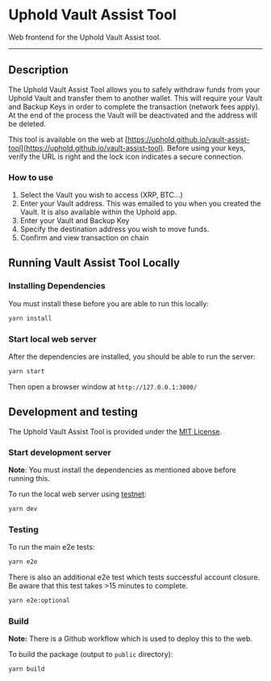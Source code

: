 # Uphold Vault Assist Tool

Web frontend for the Uphold Vault Assist tool.

---

## Description

The Uphold Vault Assist Tool allows you to safely withdraw funds from your Uphold Vault and transfer them to another wallet. This will require your Vault and Backup Keys in order to complete the transaction (network fees apply). At the end of the process the Vault will be deactivated and the address will be deleted.

This tool is available on the web at [https://uphold.github.io/vault-assist-tool](https://uphold.github.io/vault-assist-tool). Before using your keys, verify the URL is right and the lock icon indicates a secure connection.

### How to use

1. Select the Vault you wish to access (XRP, BTC...)
2. Enter your Vault address. This was emailed to you when you created the Vault. It is also available within the Uphold app.
3. Enter your Vault and Backup Key
4. Specify the destination address you wish to move funds.
5. Confirm and view transaction on chain


## Running Vault Assist Tool Locally

### Installing Dependencies

You must install these before you are able to run this locally:

```sh
yarn install
```

### Start local web server

After the dependencies are installed, you should be able to run the server:

```sh
yarn start
```

Then open a browser window at `http://127.0.0.1:3000/`

## Development and testing

The Uphold Vault Assist Tool is provided under the [MIT License](/LICENSE).

### Start development server

**Note**: You must install the dependencies as mentioned above before running this.

To run the local web server using [testnet](https://xrpl.org/parallel-networks.html):

```sh
yarn dev
```

### Testing

To run the main e2e tests:

```sh
yarn e2e
```

There is also an additional e2e test which tests successful account closure. Be aware that this test takes >15 minutes to complete.

```sh
yarn e2e:optional
```

### Build

**Note:** There is a Github workflow which is used to deploy this to the web.

To build the package (output to `public` directory):

```sh
yarn build
```
